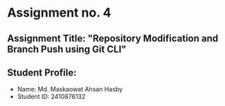  # Assignment no. 4
 ## Assignment Title: "Repository Modification and Branch Push using Git CLI"

## Student Profile:
- Name: Md. Maskaowat Ahsan Hasby
- Student ID: 2410876132
